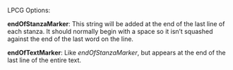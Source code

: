LPCG Options:

**endOfStanzaMarker**: This string will be added at the end of the last line of each stanza. It should normally begin with a space so it isn’t squashed against the end of the last word on the line.

**endOfTextMarker**: Like *endOfStanzaMarker*, but appears at the end of the last line of the entire text.
